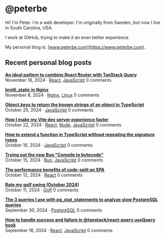 # @peterbe

Hi! I'm Peter. I'm a web developer. I'm originally from Sweden, but now I live in South Carolina, USA.

I work at GitHub, trying to make it an even better experience.

My personal blog is: [www.peterbe.com](https://www.peterbe.com).

## Recent personal blog posts

<!-- blog posts -->

<!-- generated at 2024-11-21T14:58:39.412Z -->

[**An ideal pattern to combine React Router with TanStack Query**](https://www.peterbe.com/plog/ideal-pattern-react-router-with-tanstackreact-query)<br>
November 18, 2024 &middot; [React](https://www.peterbe.com/oc-React), [JavaScript](https://www.peterbe.com/oc-JavaScript) 0 comments

[**brotli_static in Nginx**](https://www.peterbe.com/plog/brotli_static-in-nginx)<br>
November 8, 2024 &middot; [Nginx](https://www.peterbe.com/oc-Nginx), [Linux](https://www.peterbe.com/oc-Linux) 0 comments

[**Object.keys to return the known strings of an object in TypeScript**](https://www.peterbe.com/plog/object.keys-known-strings-object-ts)<br>
October 25, 2024 &middot; [JavaScript](https://www.peterbe.com/oc-JavaScript) 0 comments

[**How I make my Vite dev server experience faster**](https://www.peterbe.com/plog/vite-dev-server-experience-faster)<br>
October 22, 2024 &middot; [React](https://www.peterbe.com/oc-React), [Node](https://www.peterbe.com/oc-Node), [JavaScript](https://www.peterbe.com/oc-JavaScript) 0 comments

[**How to extend a function in TypeScript without repeating the signature types**](https://www.peterbe.com/plog/extend-function-typescript-same-signature-types)<br>
October 16, 2024 &middot; [JavaScript](https://www.peterbe.com/oc-JavaScript) 0 comments

[**Trying out the new Bun "Compile to bytecode"**](https://www.peterbe.com/plog/trying-bun-compile-to-bytecode)<br>
October 15, 2024 &middot; [Bun](https://www.peterbe.com/oc-Bun), [JavaScript](https://www.peterbe.com/oc-JavaScript) 0 comments

[**The performance benefits of code-split an SPA**](https://www.peterbe.com/plog/performance-benefits-of-code-split-an-spa)<br>
October 12, 2024 &middot; [React](https://www.peterbe.com/oc-React) 0 comments

[**Rate my golf swing (October 2024)**](https://www.peterbe.com/plog/rate-my-golf-swing-october-2024)<br>
October 11, 2024 &middot; [Golf](https://www.peterbe.com/oc-Golf) 0 comments

[**The 3 queries I use with pg_stat_statements to analyze slow PostgreSQL queries**](https://www.peterbe.com/plog/3-queries-with-pg_stat_statements)<br>
September 30, 2024 &middot; [PostgreSQL](https://www.peterbe.com/oc-PostgreSQL) 0 comments

[**How to handle success and failure in @tanstack/react-query useQuery hook**](https://www.peterbe.com/plog/how-to-handle-success-and-failure-usequery-hook)<br>
September 16, 2024 &middot; [React](https://www.peterbe.com/oc-React), [JavaScript](https://www.peterbe.com/oc-JavaScript) 0 comments
<!-- /blog posts -->
